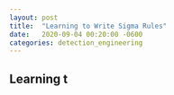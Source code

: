 ```yaml
---
layout: post
title:  "Learning to Write Sigma Rules"
date:   2020-09-04 00:20:00 -0600
categories: detection_engineering
---
```


## Learning t